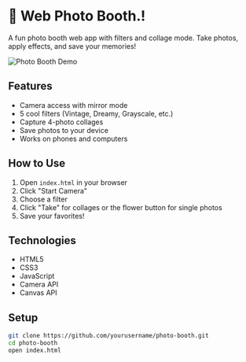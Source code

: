 # 📸 Web Photo Booth.!

A fun photo booth web app with filters and collage mode. Take photos, apply effects, and save your memories!

![Photo Booth Demo](./assets/demo.gif)

## Features
- Camera access with mirror mode
- 5 cool filters (Vintage, Dreamy, Grayscale, etc.)
- Capture 4-photo collages
- Save photos to your device
- Works on phones and computers

## How to Use
1. Open `index.html` in your browser
2. Click "Start Camera"
3. Choose a filter
4. Click "Take" for collages or the flower button for single photos
5. Save your favorites!

## Technologies
- HTML5
- CSS3
- JavaScript
- Camera API
- Canvas API

## Setup
```bash
git clone https://github.com/yourusername/photo-booth.git
cd photo-booth
open index.html
